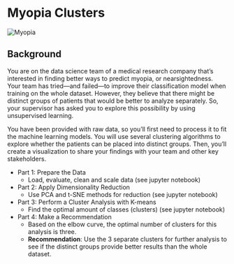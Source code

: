 # Myopia Clusters

![Myopia](myopia-image.jpg?raw=true "Myopia")

## Background

You are on the data science team of a medical research company that’s interested in finding better ways to predict myopia, or nearsightedness. Your team has tried—and failed—to improve their classification model when training on the whole dataset. However, they believe that there might be distinct groups of patients that would be better to analyze separately. So, your supervisor has asked you to explore this possibility by using unsupervised learning.

You have been provided with raw data, so you’ll first need to process it to fit the machine learning models. You will use several clustering algorithms to explore whether the patients can be placed into distinct groups. Then, you’ll create a visualization to share your findings with your team and other key stakeholders.

* Part 1: Prepare the Data
    * Load, evaluate, clean and scale data (see jupyter notebook)
* Part 2: Apply Dimensionality Reduction
    * Use PCA and t-SNE methods for reduction (see jupyter notebook)
* Part 3: Perform a Cluster Analysis with K-means
    * Find the optimal amount of classes (clusters) (see jupyter notebook)
* Part 4: Make a Recommendation
    * Based on the elbow curve, the optimal number of clusters for this analysis is three.
    * **Recommendation**: Use the 3 separate clusters for further analysis to see if the distinct groups provide better results than the whole dataset.
